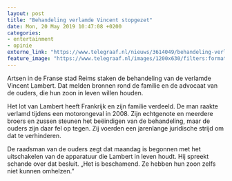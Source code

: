 ```yaml
---
layout: post
title: "Behandeling verlamde Vincent stopgezet"
date: Mon, 20 May 2019 10:47:08 +0200
categories: 
- entertainment 
- opinie 
externe_link: "https://www.telegraaf.nl/nieuws/3614049/behandeling-verlamde-vincent-stopgezet"
feature_image: "https://www.telegraaf.nl/images/1200x630/filters:format(jpeg):quality(80)/cdn-kiosk-api.telegraaf.nl/e684e874-7adb-11e9-bb93-0255c322e81b.JPG"
---
```


<p class="intro">Artsen in de Franse stad Reims staken de behandeling van de verlamde Vincent Lambert. Dat melden bronnen rond de familie en de advocaat van de ouders, die hun zoon in leven willen houden.</p> <p>Het lot van Lambert heeft Frankrijk en zijn familie verdeeld. De man raakte verlamd tijdens een motorongeval in 2008. Zijn echtgenote en meerdere broers en zussen steunen het beëindigen van de behandeling, maar de ouders zijn daar fel op tegen. Zij voerden een jarenlange juridische strijd om dat te verhinderen.</p><p>De raadsman van de ouders zegt dat maandag is begonnen met het uitschakelen van de apparatuur die Lambert in leven houdt. Hij spreekt schande over dat besluit. „Het is beschamend. Ze hebben hun zoon zelfs niet kunnen omhelzen.”</p>
